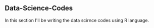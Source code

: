 ## Data-Science-Codes ##     
In this section I'll be writing the data scirnce codes using R language.      
